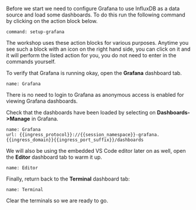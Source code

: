 Before we start we need to configure Grafana to use InfluxDB as a data source and load some dashboards. To do this run the following command by clicking on the action block below.

```terminal:execute
command: setup-grafana
```

The workshop uses these action blocks for various purposes. Anytime you see such a block with an icon on the right hand side, you can click on it and it will perform the listed action for you, you do not need to enter in the commands yourself.

To verify that Grafana is running okay, open the **Grafana** dashboard tab.

```dashboard:open-dashboard
name: Grafana
```

There is no need to login to Grafana as anonymous access is enabled for viewing Grafana dashboards.

Check that the dashboards have been loaded by selecting on **Dashboards->Manage** in Grafana.

```dashboard:reload-dashboard
name: Grafana
url: {{ingress_protocol}}://{{session_namespace}}-grafana.{{ingress_domain}}{{ingress_port_suffix}}/dashboards
```

We will also be using the embedded VS Code editor later on as well, open the **Editor** dashboard tab to warm it up.

```dashboard:open-dashboard
name: Editor
```

Finally, return back to the **Terminal** dashboard tab:

```dashboard:open-dashboard
name: Terminal
```

Clear the terminals so we are ready to go.

```terminal:clear-all
```
